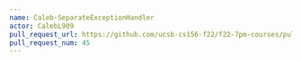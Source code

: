 ```yaml
---
name: Caleb-SeparateExceptionHandler
actor: CalebL909
pull_request_url: https://github.com/ucsb-cs156-f22/f22-7pm-courses/pull/45
pull_request_num: 45
---
```

